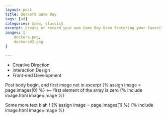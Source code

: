 ```yaml
---
layout: post
title: Dockers Game Day
tags: [ad]
categories: [new, classic]
excerpt: Create or record your own Game Day Gram featuring your favorite team's talking pants.
images: [
	dockers.png, 
	dockers02.png
]

---
```


- Creative Direction
- Interaction Design
- Front-end Development

Post body begin, and first image not in excerpt
{% assign image = page.images[0] %} <-- first element of the array is zero
{% include image.html image=image %}

Some more text blah !
{% assign image = page.images[1] %}
{% include image.html image=image %}